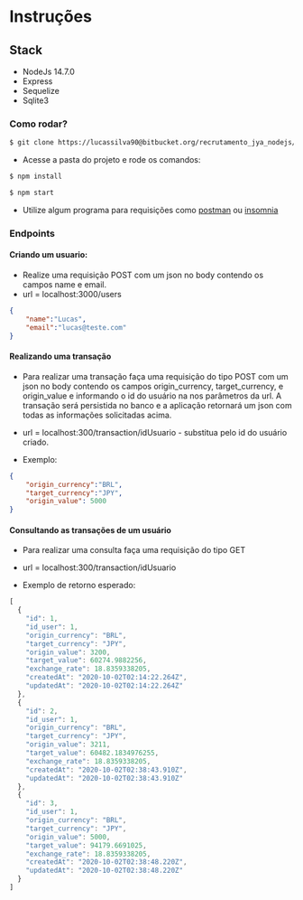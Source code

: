 # Instruções

## Stack
* NodeJs 14.7.0
* Express
* Sequelize
* Sqlite3

### Como rodar?

```bash
$ git clone https://lucassilva90@bitbucket.org/recrutamento_jya_nodejs/recrutamento-conversor-nodejs-lucas.p.silva90_hotmail.com.git
```

* Acesse a pasta do projeto e rode os comandos:

```bash
$ npm install
```
```bash
$ npm start
```
* Utilize algum programa para requisições como [postman](https://www.postman.com/) ou [insomnia](https://insomnia.rest/download/)

### Endpoints

#### Criando um usuario:

* Realize uma requisição POST com um json no body contendo os campos name e email.
* url = localhost:3000/users

```json
{ 
    "name":"Lucas",
    "email":"lucas@teste.com"
}
```

#### Realizando uma transação

* Para realizar uma transação faça uma requisição do tipo POST com um json no body contendo os campos origin_currency, target_currency, e origin_value e informando o id do usuário na nos parâmetros da url. A transação será persistida no banco e a aplicação retornará um json com todas as informações solicitadas acima.

* url = localhost:300/transaction/idUsuario - substitua pelo id do usuário criado.

* Exemplo: 

```json
{
	"origin_currency":"BRL",
	"target_currency":"JPY",
	"origin_value": 5000
} 
```

#### Consultando as transações de um usuário

* Para realizar uma consulta faça uma requisição do tipo GET
* url = localhost:300/transaction/idUsuario

* Exemplo de retorno esperado:

```js
[
  {
    "id": 1,
    "id_user": 1,
    "origin_currency": "BRL",
    "target_currency": "JPY",
    "origin_value": 3200,
    "target_value": 60274.9882256,
    "exchange_rate": 18.8359338205,
    "createdAt": "2020-10-02T02:14:22.264Z",
    "updatedAt": "2020-10-02T02:14:22.264Z"
  },
  {
    "id": 2,
    "id_user": 1,
    "origin_currency": "BRL",
    "target_currency": "JPY",
    "origin_value": 3211,
    "target_value": 60482.1834976255,
    "exchange_rate": 18.8359338205,
    "createdAt": "2020-10-02T02:38:43.910Z",
    "updatedAt": "2020-10-02T02:38:43.910Z"
  },
  {
    "id": 3,
    "id_user": 1,
    "origin_currency": "BRL",
    "target_currency": "JPY",
    "origin_value": 5000,
    "target_value": 94179.6691025,
    "exchange_rate": 18.8359338205,
    "createdAt": "2020-10-02T02:38:48.220Z",
    "updatedAt": "2020-10-02T02:38:48.220Z"
  }
]
```
